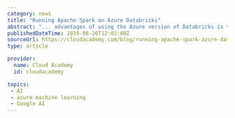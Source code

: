 ```yaml
---
category: news
title: "Running Apache Spark on Azure Databricks"
abstract: "... advantages of using the Azure version of Databricks is that it’s integrated with other Azure services. For example, you can train a machine learning model on a Databricks cluster and then deploy it using Azure Machine Learning Services. For the ..."
publishedDateTime: 2019-06-26T12:02:00Z
sourceUrl: https://cloudacademy.com/blog/running-apache-spark-azure-databricks/
type: article

provider:
  name: Cloud Academy
  id: cloudacademy

topics:
 - AI
 - azure machine learning
 - Google AI
---
```

